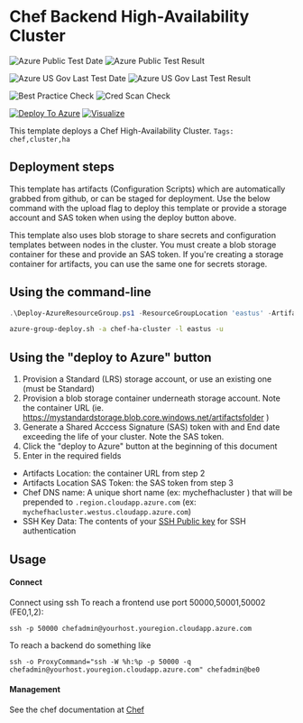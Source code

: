 # Chef Backend High-Availability Cluster

![Azure Public Test Date](https://azurequickstartsservice.blob.core.windows.net/badges/chef-ha-cluster/PublicLastTestDate.svg)
![Azure Public Test Result](https://azurequickstartsservice.blob.core.windows.net/badges/chef-ha-cluster/PublicDeployment.svg)

![Azure US Gov Last Test Date](https://azurequickstartsservice.blob.core.windows.net/badges/chef-ha-cluster/FairfaxLastTestDate.svg)
![Azure US Gov Last Test Result](https://azurequickstartsservice.blob.core.windows.net/badges/chef-ha-cluster/FairfaxDeployment.svg)

![Best Practice Check](https://azurequickstartsservice.blob.core.windows.net/badges/chef-ha-cluster/BestPracticeResult.svg)
![Cred Scan Check](https://azurequickstartsservice.blob.core.windows.net/badges/chef-ha-cluster/CredScanResult.svg)

[![Deploy To Azure](https://raw.githubusercontent.com/fathym-it/azure-quickstart-templates/master/1-CONTRIBUTION-GUIDE/images/deploytoazure.svg?sanitize=true)](https://portal.azure.com/#create/Microsoft.Template/uri/https%3A%2F%2Fraw.githubusercontent.com%2Ffathym-it%2Fazure-quickstart-templates%2Fmaster%2Fchef-ha-cluster%2Fazuredeploy.json)  [![Visualize](https://raw.githubusercontent.com/fathym-it/azure-quickstart-templates/master/1-CONTRIBUTION-GUIDE/images/visualizebutton.svg?sanitize=true)](http://armviz.io/#/?load=https%3A%2F%2Fraw.githubusercontent.com%2Ffathym-it%2Fazure-quickstart-templates%2Fmaster%2Fchef-ha-cluster%2Fazuredeploy.json)



This template deploys a Chef High-Availability Cluster.
`Tags: chef,cluster,ha`

## Deployment steps

This template has artifacts (Configuration Scripts) which are automatically grabbed from github, or can be staged for deployment. Use the below command with the upload flag to deploy this template or provide a storage account and SAS token when using the deploy button above.

This template also uses blob storage to share secrets and configuration templates between nodes in the cluster. You must create a blob storage container for these and provide an SAS token. If you're creating a storage container for artifacts, you can use the same one for secrets storage.

## Using the command-line
 ```PowerShell
 .\Deploy-AzureResourceGroup.ps1 -ResourceGroupLocation 'eastus' -ArtifactsStagingDirectory 'chef-ha-cluster' UploadArtifacts
 ```
 ```bash
 azure-group-deploy.sh -a chef-ha-cluster -l eastus -u
 ```

## Using the "deploy to Azure" button
1. Provision a Standard (LRS) storage account, or use an existing one (must be Standard)
2. Provision a blob storage container underneath storage account.  Note the container URL (ie. https://mystandardstorage.blob.core.windows.net/artifactsfolder )
3. Generate a Shared Acccess Signature (SAS) token with and End date exceeding the life of your cluster.  Note the SAS token.
4.  Click the "deploy to Azure" button at the beginning of this document
5.  Enter in the required fields
  * Artifacts Location:  the container URL from step 2
  * Artifacts Location SAS Token: the SAS token from step 3
  * Chef DNS name: A unique short name (ex: mychefhacluster ) that will be prepended to `.region.cloudapp.azure.com` (ex: `mychefhacluster.westus.cloudapp.azure.com`)
  * SSH Key Data: The contents of your [SSH Public key](https://git-scm.com/book/en/v2/Git-on-the-Server-Generating-Your-SSH-Public-Key) for SSH authentication

## Usage

#### Connect

Connect using ssh
To reach a frontend use port 50000,50001,50002 (FE0,1,2):
```
ssh -p 50000 chefadmin@yourhost.youregion.cloudapp.azure.com
```
To reach a backend do something like
```
ssh -o ProxyCommand="ssh -W %h:%p -p 50000 -q chefadmin@yourhost.youregion.cloudapp.azure.com" chefadmin@be0
```

#### Management

See the chef documentation at [Chef](https://docs.chef.io/)


